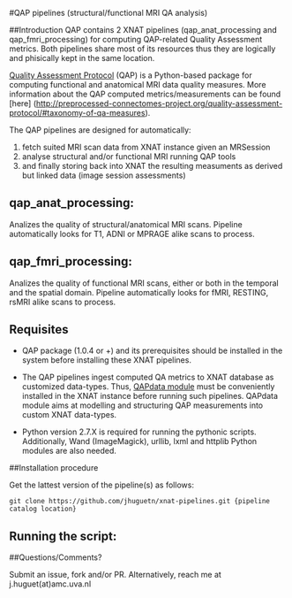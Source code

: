#QAP pipelines (structural/functional MRI QA analysis)

##Introduction
QAP contains 2 XNAT pipelines (qap_anat_processing and qap_fmri_processing) for computing QAP-related Quality Assessment metrics. Both pipelines share most of its resources thus they are logically and phisically kept in the same location. 

[Quality Assessment Protocol](http://preprocessed-connectomes-project.org/quality-assessment-protocol/) (QAP) is a Python-based package for computing functional and anatomical MRI data quality measures.
More information about the QAP computed metrics/measurements can be found [here] (http://preprocessed-connectomes-project.org/quality-assessment-protocol/#taxonomy-of-qa-measures).

The QAP pipelines are designed for automatically: 

1. fetch suited MRI scan data from XNAT instance given an MRSession
2. analyse structural and/or functional MRI running QAP tools
3. and finally storing back into XNAT the resulting measuments as derived but linked data (image session assessments)

## qap_anat_processing:
Analizes the quality of structural/anatomical MRI scans. Pipeline automatically looks for T1, ADNI or MPRAGE alike scans to process.

## qap_fmri_processing:
Analizes the quality of functional MRI scans, either or both in the temporal and the spatial domain. Pipeline automatically looks for fMRI, RESTING, rsMRI alike scans to process.

## Requisites

- QAP package (1.0.4 or +) and its prerequisites should be installed in the system before installing these XNAT pipelines.

- The QAP pipelines ingest computed QA metrics to XNAT database as customized data-types. Thus, [QAPdata module](https://github.com/jhuguetn/xnat-modules/tree/master/QAPdata-0.4) must be conveniently installed in the XNAT instance before running such pipelines. QAPdata module aims at modelling and structuring QAP measurements into custom XNAT data-types.

- Python version 2.7.X is required for running the pythonic scripts. Additionally, Wand (ImageMagick), urllib, lxml and httplib Python modules are also needed.

##Installation procedure

Get the lattest version of the pipeline(s) as follows: 
  ```
  git clone https://github.com/jhuguetn/xnat-pipelines.git {pipeline catalog location}
  ```

## Running the script:
  
##Questions/Comments?

Submit an issue, fork and/or PR. Alternatively, reach me at j.huguet(at)amc.uva.nl
